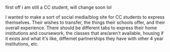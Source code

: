 first off i am still a CC student, will change soon lol

I wanted to make a sort of social media/blog site for CC students to express themselves. 
Their wishes to transfer, the things their schools offer, and their overall experience.
There should be different tabs to express their home institutions and coursework, the classes that are/aren't available,
housing if it exsts and what it's like, differnet partnerships they have with other 4 year institutions, etc. 
